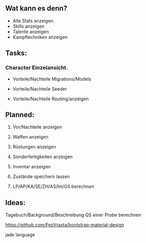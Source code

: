 ## Wat kann es denn?

* Alle Stats anzeigen.
* Skills anzeigen
* Talente anzeigen
* Kampftechniken anzeigen

## Tasks:
### Character Einzelansicht.

* Vorteile/Nachteile Migrations/Models

* Vorteile/Nachteile Seeder

* Vorteile/Nachteile Routing/anzeigen



## Planned:

1. Vor/Nachteile anzeigen

1. Waffen anzeigen 

1. Rüstungen anzeigen

1. Sonderfertigkeiten anzeigen

1. Inventar anzeigen

1. Zustände speichern lassen

1. LP/AP/KA/SE/ZH/AS/Ini/GS berechnen

## Ideas: 
Tagebuch/Background/Beschreibung
QS einer Probe berechnen


https://github.com/FezVrasta/bootstrap-material-design

jade language
